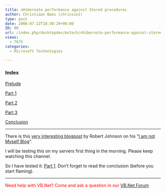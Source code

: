 ```yaml
---
title: nHibernate performance against Stored procedures
author: Christiaan Baes (chrissie1)
type: post
date: 2008-07-22T18:30:29+00:00
ID: 90
url: /index.php/desktopdev/mstech/nhibernate-performance-against-stored-pr/
views:
  - 7675
categories:
  - Microsoft Technologies

---
```

### Index

[Prelude][1]
  
[Part 1][2]
  
[Part 2][3]
  
[Part 3][4]
  
[Conclusion][5]
  


* * *

There is this [very interesting blogpost][6] by Robert Johnson on his &#8220;[I am not Myself Blog][7]&#8220;.

I will be testing this on my servers first thing in the morning. Please keep watching this channel.

So I have tested it: [Part 1][2]. Don&#8217;t forget to read the conclusion (before you start flaming).

* * *

<font color="Red">Need help with VB.Net? Come and ask a question in our <a href="http://forum.ltd.local/viewforum.php?f=39">VB.Net Forum</a></font>

 [1]: /index.php/DesktopDev/MSTech/nhibernate-performance-against-stored-pr
 [2]: /index.php/DesktopDev/MSTech/nhibernate-performance-against-stored-pr-1
 [3]: /index.php/DesktopDev/MSTech/nhibernate-performance-against-stored-pr-2
 [4]: /index.php/DesktopDev/MSTech/nhibernate-performance-against-stored-pr-3
 [5]: /index.php/DesktopDev/MSTech/nhibernate-performance-against-stored-pr-4
 [6]: http://www.iamnotmyself.com/2008/07/02/NHibernateTestingThePerformanceUrbanLegend.aspx
 [7]: http://www.iamnotmyself.com/default.aspx